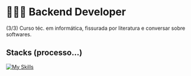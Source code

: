 # 👩🏻‍💻 Backend Developer
(3/3) Curso téc. em informática, fissurada por literatura e conversar sobre softwares.

## Stacks (processo...)
[![My Skills](https://skillicons.dev/icons?i=py,mongodb,postgres,git)](https://skillicons.dev)

